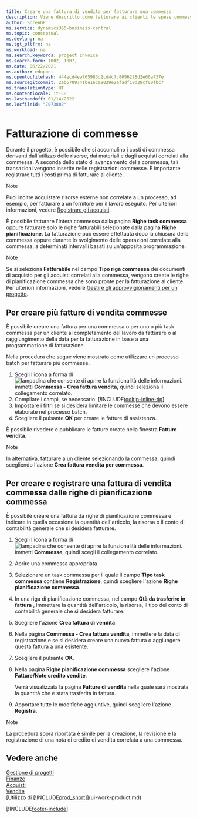 ```yaml
---
title: Creare una fattura di vendita per fatturare una commessa
description: Viene descritto come fatturare ai clienti le spese commessa durante lo svolgimento di un progetto e l'accumulo dei costi.
author: SorenGP
ms.service: dynamics365-business-central
ms.topic: conceptual
ms.devlang: na
ms.tgt_pltfrm: na
ms.workload: na
ms.search.keywords: project invoice
ms.search.form: 1002, 1007,
ms.date: 06/22/2021
ms.author: edupont
ms.openlocfilehash: 444ecd4ea765983d2cd4c7c80962f8d2e66a737e
ms.sourcegitcommit: 2ab6709741be16ca8029e2afadf19d28cf00fbc7
ms.translationtype: HT
ms.contentlocale: it-CH
ms.lasthandoff: 01/14/2022
ms.locfileid: "7973802"
---
```

# <a name="invoice-jobs"></a>Fatturazione di commesse
Durante il progetto, è possibile che si accumulino i costi di commessa derivanti dall'utilizzo delle risorse, dai materiali e dagli acquisti correlati alla commessa. A seconda dello stato di avanzamento della commessa, tali transazioni vengono inserite nelle registrazioni commesse. È importante registrare tutti i costi prima di fatturare al cliente.

> [!NOTE]
> Puoi inoltre acquistare risorse esterne non correlate a un processo, ad esempio, per fatturare a un fornitore per il lavoro eseguito. Per ulteriori informazioni, vedere [Registrare gli acquisti](purchasing-how-record-purchases.md).

È possibile fatturare l'intera commessa dalla pagina **Righe task commessa** oppure fatturare solo le righe fatturabili selezionate dalla pagina **Righe pianificazione**. La fatturazione può essere effettuata dopo la chiusura della commessa oppure durante lo svolgimento delle operazioni correlate alla commessa, a determinati intervalli basati su un'apposita programmazione.

> [!NOTE]  
> Se si seleziona **Fatturabile** nel campo **Tipo riga commessa** dei documenti di acquisto per gli acquisti correlati alla commessa, vengono create le righe di pianificazione commessa che sono pronte per la fatturazione al cliente. Per ulteriori informazioni, vedere [Gestire gli approvvigionamenti per un progetto](projects-how-manage-project-supplies.md).

## <a name="to-create-multiple-job-sales-invoices"></a>Per creare più fatture di vendita commesse
È possibile creare una fattura per una commessa o per uno o più task commessa per un cliente al completamento del lavoro da fatturare o al raggiungimento della data per la fatturazione in base a una programmazione di fatturazione.

Nella procedura che segue viene mostrato come utilizzare un processo batch per fatturare più commesse.  

1. Scegli l'icona a forma di ![lampadina che consente di aprire la funzionalità delle informazioni.](media/ui-search/search_small.png "Informazioni sull'operazione che si desidera eseguire") immetti **Commessa - Crea fattura vendita**, quindi seleziona il collegamento correlato.  
2. Compilare i campi, se necessario. [!INCLUDE[tooltip-inline-tip](includes/tooltip-inline-tip_md.md)]
3. Impostare i filtri se si desidera limitare le commesse che devono essere elaborate nel processo batch.
4. Scegliere il pulsante **OK** per creare le fatture di assistenza.  

È possibile rivedere e pubblicare le fatture create nella finestra **Fatture vendita**.

> [!NOTE]
> In alternativa, fatturare a un cliente selezionando la commessa, quindi scegliendo l'azione **Crea fattura vendita per commessa**. 

## <a name="to-create-and-post-job-sales-invoice-from-job-planning-lines"></a>Per creare e registrare una fattura di vendita commessa dalle righe di pianificazione commessa
È possibile creare una fattura da righe di pianificazione commessa e indicare in quella occasione la quantità dell'articolo, la risorsa o il conto di contabilità generale che si desidera fatturare.

1. Scegli l'icona a forma di ![lampadina che consente di aprire la funzionalità delle informazioni.](media/ui-search/search_small.png "Informazioni sull'operazione che si desidera eseguire") immetti **Commesse**, quindi scegli il collegamento correlato.
2. Aprire una commessa appropriata.
3. Selezionare un task commessa per il quale il campo **Tipo task commessa** contiene **Registrazione**, quindi scegliere l'azione **Righe pianificazione commessa**.  
4. In una riga di pianificazione commessa, nel campo **Qtà da trasferire in fattura** , immettere la quantità dell'articolo, la risorsa, il tipo del conto di contabilità generale che si desidera fatturare.  
5. Scegliere l'azione **Crea fattura di vendita**.
6. Nella pagina **Commessa - Crea fattura vendita**, immettere la data di registrazione e se si desidera creare una nuova fattura o aggiungere questa fattura a una esistente.
7. Scegliere il pulsante **OK**.  
8. Nella pagina **Righe pianificazione commessa** scegliere l'azione **Fatture/Note credito vendite**.

    Verrà visualizzata la pagina **Fatture di vendita** nella quale sarà mostrata la quantità che è stata trasferita in fattura.
9. Apportare tutte le modifiche aggiuntive, quindi scegliere l'azione **Registra**.

> [!NOTE]  
>   La procedura sopra riportata è simile per la creazione, la revisione e la registrazione di una nota di credito di vendita correlata a una commessa.


## <a name="see-also"></a>Vedere anche
[Gestione di progetti](projects-manage-projects.md)  
[Finanze](finance.md)  
[Acquisti](purchasing-manage-purchasing.md)         
[Vendite](sales-manage-sales.md)      
[Utilizzo di [!INCLUDE[prod_short](includes/prod_short.md)]](ui-work-product.md)  


[!INCLUDE[footer-include](includes/footer-banner.md)]
